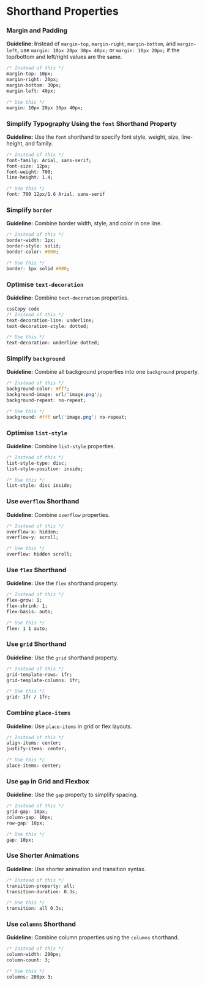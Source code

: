 # Shorthand Properties

### Margin and Padding

**Guideline: I**nstead of `margin-top`, `margin-right`, `margin-bottom`, and `margin-left`, use `margin: 10px 20px 30px 40px;` or `margin: 10px 20px;` if the top/bottom and left/right values are the same.

```css
/* Instead of this */
margin-top: 10px;
margin-right: 20px;
margin-bottom: 30px;
margin-left: 40px;

/* Use this */
margin: 10px 20px 30px 40px;
```

### Simplify Typography Using the `font` Shorthand Property

**Guideline:** Use the `font`  shorthand to specify font style, weight, size, line-height, and family.

```css
/* Instead of this */
font-family: Arial, sans-serif;
font-size: 12px;
font-weight: 700;
line-height: 1.4;

/* Use this */
font: 700 12px/1.6 Arial, sans-serif
```

### Simplify `border`

**Guideline:** Combine border width, style, and color in one line.

```css
/* Instead of this */
border-width: 1px;
border-style: solid;
border-color: #000;

/* Use this */
border: 1px solid #000;
```

### Optimise `text-decoration`

**Guideline:** Combine `text-decoration` properties.

```css
cssCopy code
/* Instead of this */
text-decoration-line: underline;
text-decoration-style: dotted;

/* Use this */
text-decoration: underline dotted;
```

### Simplify `background`

**Guideline:** Combine all background properties into one `background` property.

```css
/* Instead of this */
background-color: #fff;
background-image: url('image.png');
background-repeat: no-repeat;

/* Use this */
background: #fff url('image.png') no-repeat;
```

### Optimise `list-style`

**Guideline:** Combine `list-style` properties.

```css
/* Instead of this */
list-style-type: disc;
list-style-position: inside;

/* Use this */
list-style: disc inside;
```

### Use `overflow` Shorthand

**Guideline:** Combine `overflow` properties.

```css
/* Instead of this */
overflow-x: hidden;
overflow-y: scroll;

/* Use this */
overflow: hidden scroll;
```

### Use `flex` Shorthand

**Guideline:** Use the `flex` shorthand property.

```css
/* Instead of this */
flex-grow: 1;
flex-shrink: 1;
flex-basis: auto;

/* Use this */
flex: 1 1 auto;
```

### Use `grid` Shorthand

**Guideline:** Use the `grid` shorthand property.

```css
/* Instead of this */
grid-template-rows: 1fr;
grid-template-columns: 1fr;

/* Use this */
grid: 1fr / 1fr;
```

### Combine `place-items`

**Guideline:** Use `place-items` in grid or flex layouts.

```css
/* Instead of this */
align-items: center;
justify-items: center;

/* Use this */
place-items: center;
```

### Use `gap` in Grid and Flexbox

**Guideline:** Use the `gap` property to simplify spacing.

```css
/* Instead of this */
grid-gap: 10px;
column-gap: 10px;
row-gap: 10px;

/* Use this */
gap: 10px;
```

### Use Shorter Animations

**Guideline:** Use shorter animation and transition syntax.

```css
/* Instead of this */
transition-property: all;
transition-duration: 0.3s;

/* Use this */
transition: all 0.3s;
```

### Use `columns` Shorthand

**Guideline:** Combine column properties using the `columns` shorthand.

```css
/* Instead of this */
column-width: 200px;
column-count: 3;

/* Use this */
columns: 200px 3;
```